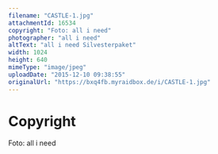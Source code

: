 ```yaml
---
filename: "CASTLE-1.jpg"
attachmentId: 16534
copyright: "Foto: all i need"
photographer: "all i need"
altText: "all i need Silvesterpaket"
width: 1024
height: 640
mimeType: "image/jpeg"
uploadDate: "2015-12-10 09:38:55"
originalUrl: "https://bxq4fb.myraidbox.de/i/CASTLE-1.jpg"
---
```


# Copyright

Foto: all i need
